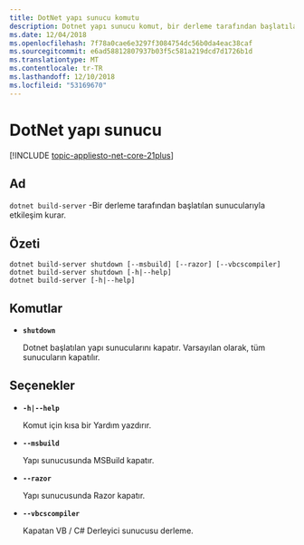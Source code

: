 ```yaml
---
title: DotNet yapı sunucu komutu
description: Dotnet yapı sunucu komut, bir derleme tarafından başlatılan sunucularıyla etkileşim kurar.
ms.date: 12/04/2018
ms.openlocfilehash: 7f78a0cae6e3297f3084754dc56b0da4eac38caf
ms.sourcegitcommit: e6ad58812807937b03f5c581a219dcd7d1726b1d
ms.translationtype: MT
ms.contentlocale: tr-TR
ms.lasthandoff: 12/10/2018
ms.locfileid: "53169670"
---
```

# <a name="dotnet-build-server"></a>DotNet yapı sunucu

[!INCLUDE [topic-appliesto-net-core-21plus](../../../includes/topic-appliesto-net-core-21plus.md)]

## <a name="name"></a>Ad

`dotnet build-server` -Bir derleme tarafından başlatılan sunucularıyla etkileşim kurar.

## <a name="synopsis"></a>Özeti

```
dotnet build-server shutdown [--msbuild] [--razor] [--vbcscompiler]
dotnet build-server shutdown [-h|--help]
dotnet build-server [-h|--help]
```

## <a name="commands"></a>Komutlar

* **`shutdown`**

  Dotnet başlatılan yapı sunucularını kapatır. Varsayılan olarak, tüm sunucuların kapatılır.

## <a name="options"></a>Seçenekler

* **`-h|--help`**

  Komut için kısa bir Yardım yazdırır.

* **`--msbuild`**

  Yapı sunucusunda MSBuild kapatır.

* **`--razor`**

  Yapı sunucusunda Razor kapatır.

* **`--vbcscompiler`**

  Kapatan VB / C# Derleyici sunucusu derleme.